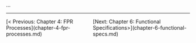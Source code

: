 ...

---
<div style='display: flex; justify-content: space-between;'><div>[< Previous: Chapter 4: FPR Processes](chapter-4-fpr-processes.md)</div><div>[Next: Chapter 6: Functional Specifications>](chapter-6-functional-specs.md)</div></div>